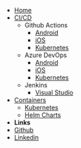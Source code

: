 <!-- markdownlint-disable-next-line first-line-heading -->

- [Home](/)
- [CI/CD](/es-mx/cicd/cicd.md)
  - Github Actions
    - [Android](/es-mx/cicd/github/android.md)
    - [iOS](/es-mx/cicd/github/ios.md)
    - [Kubernetes](/es-mx/cicd/github/kubernetes.md)
  - Azure DevOps
    - [Android](/es-mx/cicd/azure-devops/azure-devops.md)
    - [iOS](/es-mx/cicd/azure-devops/azure-devops.md)
    - [Kubernetes](/#)
  - Jenkins
    - [Visual Studio](/es-mx/cicd/jenkins/jenkins.md)
- [Containers](/#)
  - [Kubernetes](/#)
  - [Helm Charts](/#)
- **Links**
- [Github](https://github.com/karlosarr)
- [Linkedin](https://www.linkedin.com/in/karlosarr)